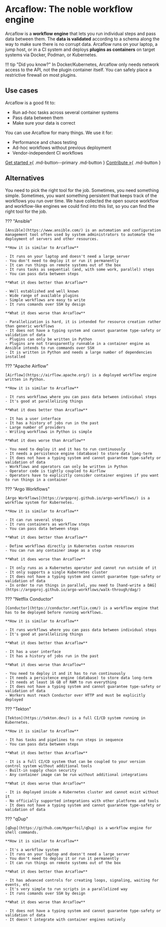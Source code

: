 # Arcaflow: The noble workflow engine

Arcaflow is a **workflow engine** that lets you run individual steps and pass data between them. The **data is validated** according to a schema along the way to make sure there is no corrupt data. Arcaflow runs on your laptop, a jump host, or in a CI system and deploys **plugins as containers** on target systems via Docker, Podman, or Kubernetes.

!!! tip "Did you know?"
    In Docker/Kubernetes, Arcaflow only needs network access to the API, not the plugin container itself. You can safely place a restrictive firewall on most plugins.

<h2>Use cases</h2>

Arcaflow is a good fit to:

- Run ad-hoc tasks across several container systems
- Pass data between them
- Make sure your data is correct

You can use Arcaflow for many things. We use it for:

- Performance and chaos testing
- Ad-hoc workflows without previous deployment
- Vendor-independent CI workflows

[Get started &raquo;](getting-started.md){ .md-button--primary .md-button } [Contribute &raquo;](contributing/index.md){ .md-button }

<h2>Alternatives</h2>

You need to pick the right tool for the job. Sometimes, you need something simple. Sometimes, you want something persistent that keeps track of the workflows you run over time. We have collected the open source workflow and workflow-like engines we could find into this list, so you can find the right tool for the job.

??? "Ansible"

    [Ansible](https://www.ansible.com/) is an automation and configuration management tool often used by system administrators to automate the deployment of servers and other resources.
    
    **How it is similar to Arcaflow**

    - It runs on your laptop and doesn't need a large server
    - You don't need to deploy it or run it permanently
    - It can run things on remote systems out of the box
    - It runs tasks as sequential (and, with some work, parallel) steps
    - You can pass data between steps

    **What it does better than Arcaflow**
    
    - Well established and well known
    - Wide range of available plugins
    - Simple workflows are easy to write
    - It runs comands over SSH by design
    
    **What it does worse than Arcaflow**
    
    - Parallelization is hard, it is intended for resource creation rather than generic workflows
    - It does not have a typing system and cannot guarantee type-safety or validation of data
    - Plugins can only be written in Python
    - Plugins are not transparently runnable in a container engine as Ansible intends to run commands over SSH
    - It is written in Python and needs a large number of dependencies installed

??? "Apache Airflow"

    [Airflow](https://airflow.apache.org/) is a deployed workflow engine written in Python. 

    **How it is similar to Arcaflow**

    - It runs workflows where you can pass data between individual steps
    - It's good at parallelizing things

    **What it does better than Arcaflow**
    
    - It has a user interface
    - It has a history of jobs run in the past
    - Large number of providers
    - Writing workflows in Python is simple
    
    **What it does worse than Arcaflow**
    
    - You need to deploy it and it has to run continuously
    - It needs a persistence engine (database) to store data long-term
    - It does not have a typing system and cannot guarantee type-safety or validation of data
    - Workflows and operators can only be written in Python
    - Operator code is tightly coupled to Airflow
    - Operators have to explicitly consider container engines if you want to run things in a container

??? "Argo Workflows"
    
    [Argo Workflows](https://argoproj.github.io/argo-workflows/) is a workflow system for Kubernetes.

    **How it is similar to Arcaflow**

    - It can run several steps
    - It runs containers as workflow steps
    - You can pass data between steps

    **What it does better than Arcaflow**

    - Define workflows directly in Kubernetes custom resources
    - You can run any container image as a step

    **What it does worse than Arcaflow**

    - It only runs as a Kubernetes operator and cannot run outside of it
    - It only supports a single Kubernetes cluster
    - It does not have a typing system and cannot guarantee type-safety or validation of data
    - In order to run things in parallel, you need to [hand-write a DAG](https://argoproj.github.io/argo-workflows/walk-through/dag/)

??? "Netflix Conductor"

    [Conductor](https://conductor.netflix.com/) is a workflow engine that has to be deployed before running workflows. 

    **How it is similar to Arcaflow**

    - It runs workflows where you can pass data between individual steps
    - It's good at parallelizing things

    **What it does better than Arcaflow**

    - It has a user interface
    - It has a history of jobs run in the past

    **What it does worse than Arcaflow**

    - You need to deploy it and it has to run continuously
    - It needs a persistence engine (database) to store data long-term
    - It needs at least 16 GB of RAM to run everything
    - It does not have a typing system and cannot guarantee type-safety or validation of data
    - Workers must reach Conductor over HTTP and must be explicitly deployed

??? "Tekton"

    [Tekton](https://tekton.dev/) is a full CI/CD system running in Kubernetes.
    
    **How it is similar to Arcaflow**

    - It has tasks and pipelines to run steps in sequence
    - You can pass data between steps

    **What it does better than Arcaflow**
    
    - It is a full CI/CD system that can be coupled to your version control system without additional tools
    - Built-in supply chain security
    - Any container image can be run without additional integrations
    
    **What it does worse than Arcaflow**
    
    - It is deployed inside a Kubernetes cluster and cannot exist without it
    - No officially supported integrations with other platforms and tools
    - It does not have a typing system and cannot guarantee type-safety or validation of data

??? "qDup"
    
    [qDup](https://github.com/Hyperfoil/qDup) is a workflow engine for shell commands.

    **How it is similar to Arcaflow**

    - It's a workflow system
    - It runs on your laptop and doesn't need a large server
    - You don't need to deploy it or run it permanently
    - It can run things on remote systems out of the box

    **What it does better than Arcaflow**

    - It has advanced controls for creating loops, signaling, waiting for events, etc
    - It's very simple to run scripts in a parallelized way
    - It runs comands over SSH by design

    **What it does worse than Arcaflow**

    - It does not have a typing system and cannot guarantee type-safety or validation of data
    - It doesn't integrate with container engines natively
